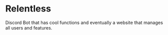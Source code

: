# Relentless
Discord Bot that has cool functions and eventually a website that manages all users and features.
